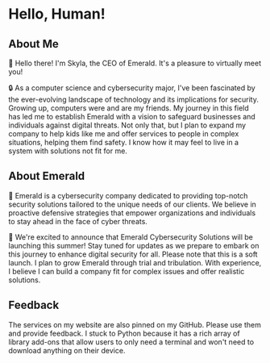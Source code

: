 # Hello, Human!

## About Me

👋 Hello there! I'm Skyla, the CEO of Emerald. It's a pleasure to virtually meet you!

🔒 As a computer science and cybersecurity major, I've been fascinated by the ever-evolving landscape of technology and its implications for security. Growing up, computers were and are my friends. My journey in this field has led me to establish Emerald with a vision to safeguard businesses and individuals against digital threats. Not only that, but I plan to expand my company to help kids like me and offer services to people in complex situations, helping them find safety. I know how it may feel to live in a system with solutions not fit for me.

## About Emerald

💼 Emerald is a cybersecurity company dedicated to providing top-notch security solutions tailored to the unique needs of our clients. We believe in proactive defensive strategies that empower organizations and individuals to stay ahead in the face of cyber threats.

🚀 We're excited to announce that Emerald Cybersecurity Solutions will be launching this summer! Stay tuned for updates as we prepare to embark on this journey to enhance digital security for all. Please note that this is a soft launch. I plan to grow Emerald through trial and tribulation. With experience, I believe I can build a company fit for complex issues and offer realistic solutions.

## Feedback

The services on my website are also pinned on my GitHub. Please use them and provide feedback. I stuck to Python because it has a rich array of library add-ons that allow users to only need a terminal and won't need to download anything on their device.
